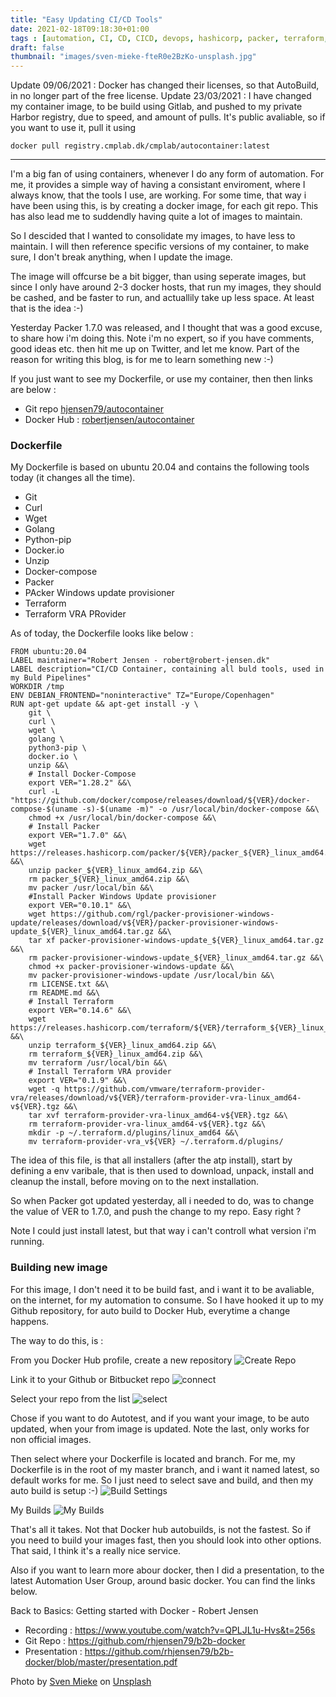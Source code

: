 ```yaml
---
title: "Easy Updating CI/CD Tools"
date: 2021-02-18T09:18:30+01:00
tags : [automation, CI, CD, CICD, devops, hashicorp, packer, terraform, docker]
draft: false
thumbnail: "images/sven-mieke-fteR0e2BzKo-unsplash.jpg"
---
```

Update 09/06/2021 : Docker has changed their licenses, so that AutoBuild, in no longer part of the free license.
Update 23/03/2021 : I have changed my container image, to be build using Gitlab, and pushed to my private Harbor registry, due to speed, and amount of pulls.
It's public avaliable, so if you want to use it, pull it using 
```
docker pull registry.cmplab.dk/cmplab/autocontainer:latest
```
---
I'm a big fan of using containers, whenever I do any form of automation. For me, it provides a simple way of having a consistant enviroment, where I always know, that the tools I use, are working.
For some time, that way i have been using this, is by creating a docker image, for each git repo. This has also lead me to suddendly having quite a lot of images to maintain.

So I descided that I wanted to consolidate my images, to have less to maintain. 
I will then reference specific versions of my container, to make sure, I don't break anything, when I update the image. 

The image will offcurse be a bit bigger, than using seperate images, but since I only have around 2-3 docker hosts, that run my images, they should be cashed, and be faster to run, and actuallily take up less space. At least that is the idea :-) 

Yesterday Packer 1.7.0 was released, and I thought that was a good excuse, to share how i'm doing this. 
Note i'm no expert, so if you have comments, good ideas etc. then hit me up on Twitter, and let me know. Part of the reason for writing this blog, is for me to learn something new :-) 

If you just want to see my Dockerfile, or use my container, then then links are below :
- Git repo [hjensen79/autocontainer](https://github.com/rhjensen79/autocontainer)
- Docker Hub : [robertjensen/autocontainer](https://hub.docker.com/r/robertjensen/autocontainer)

### Dockerfile

My Dockerfile is based on ubuntu 20.04 and contains the following tools today (it changes all the time). 
- Git
- Curl
- Wget
- Golang
- Python-pip
- Docker.io
- Unzip
- Docker-compose
- Packer
- PAcker Windows update provisioner
- Terraform
- Terraform VRA PRovider

As of today, the Dockerfile looks like below :

```
FROM ubuntu:20.04
LABEL maintainer="Robert Jensen - robert@robert-jensen.dk"
LABEL description="CI/CD Container, containing all buld tools, used in my Buld Pipelines"
WORKDIR /tmp
ENV DEBIAN_FRONTEND="noninteractive" TZ="Europe/Copenhagen"
RUN apt-get update && apt-get install -y \
    git \
    curl \
    wget \ 
    golang \
    python3-pip \
    docker.io \
    unzip &&\ 
    # Install Docker-Compose
    export VER="1.28.2" &&\
    curl -L "https://github.com/docker/compose/releases/download/${VER}/docker-compose-$(uname -s)-$(uname -m)" -o /usr/local/bin/docker-compose &&\
    chmod +x /usr/local/bin/docker-compose &&\
    # Install Packer
    export VER="1.7.0" &&\
    wget https://releases.hashicorp.com/packer/${VER}/packer_${VER}_linux_amd64.zip &&\
    unzip packer_${VER}_linux_amd64.zip &&\
    rm packer_${VER}_linux_amd64.zip &&\
    mv packer /usr/local/bin &&\
    #Install Packer Windows Update provisioner
    export VER="0.10.1" &&\
    wget https://github.com/rgl/packer-provisioner-windows-update/releases/download/v${VER}/packer-provisioner-windows-update_${VER}_linux_amd64.tar.gz &&\
    tar xf packer-provisioner-windows-update_${VER}_linux_amd64.tar.gz &&\
    rm packer-provisioner-windows-update_${VER}_linux_amd64.tar.gz &&\
    chmod +x packer-provisioner-windows-update &&\
    mv packer-provisioner-windows-update /usr/local/bin &&\
    rm LICENSE.txt &&\
    rm README.md &&\
    # Install Terraform
    export VER="0.14.6" &&\
    wget https://releases.hashicorp.com/terraform/${VER}/terraform_${VER}_linux_amd64.zip &&\
    unzip terraform_${VER}_linux_amd64.zip &&\
    rm terraform_${VER}_linux_amd64.zip &&\
    mv terraform /usr/local/bin &&\
    # Install Terraform VRA provider
    export VER="0.1.9" &&\
    wget -q https://github.com/vmware/terraform-provider-vra/releases/download/v${VER}/terraform-provider-vra-linux_amd64-v${VER}.tgz &&\
    tar xvf terraform-provider-vra-linux_amd64-v${VER}.tgz &&\
    rm terraform-provider-vra-linux_amd64-v${VER}.tgz &&\
    mkdir -p ~/.terraform.d/plugins/linux_amd64 &&\
    mv terraform-provider-vra_v${VER} ~/.terraform.d/plugins/
```

The idea of this file, is that all installers (after the atp install), start by defining a env varibale, that is then used to download, unpack, install and cleanup the install, before moving on to the next installation. 

So when Packer got updated yesterday, all i needed to do, was to change the value of VER to 1.7.0, and push the change to my repo. Easy right ? 

Note I could just install latest, but that way i can't controll what version i'm running.  

### Building new image

For this image, I don't need it to be build fast, and i want it to be avaliable, on the internet, for my automation to consume. So I have hooked it up to my Github repository, for auto build to Docker Hub, everytime a change happens. 

The way to do this, is :

From you Docker Hub profile, create a new repository
![Create Repo](images/create_repo.png)

Link it to your Github or Bitbucket repo
![connect](images/connect.png)

Select your repo from the list
![select](images/select.png)

Chose if you want to do Autotest, and if you want your image, to be auto updated, when your from image is updated. Note the last, only works for non official images.

Then select where your Dockerfile is located and branch. 
For me, my Dockerfile is in the root of my master branch, and i want it named latest, so default works for me. 
So I just need to select save and build, and then my auto build is setup :-) 
![Build Settings](images/build_settings.png)

My Builds
![My Builds](images/builds.png)

That's all it takes.
Not that Docker hub autobuilds, is not the fastest. So if you need to build your images fast, then you should look into other options. That said, I think it's a really nice service.

Also if you want to learn more abour docker, then I did a presentation, to the latest Automation User Group, around basic docker. You can find the links below.

Back to Basics: Getting started with Docker - Robert Jensen

- Recording : https://www.youtube.com/watch?v=QPLJL1u-Hvs&t=256s
- Git Repo : https://github.com/rhjensen79/b2b-docker  
- Presentation : https://github.com/rhjensen79/b2b-docker/blob/master/presentation.pdf

<span>Photo by <a href="https://unsplash.com/@sxoxm?utm_source=unsplash&amp;utm_medium=referral&amp;utm_content=creditCopyText">Sven Mieke</a> on <a href="https://unsplash.com/s/photos/technical?utm_source=unsplash&amp;utm_medium=referral&amp;utm_content=creditCopyText">Unsplash</a></span>